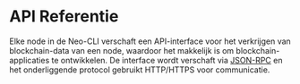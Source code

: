 # API Referentie

Elke node in de Neo-CLI verschaft een API-interface voor het verkrijgen van blockchain-data van een node, waardoor het makkelijk is om blockchain-applicaties te ontwikkelen. De interface wordt verschaft via [JSON-RPC](http://wiki.geekdream.com/Specification/json-rpc_2.0.html) en het onderliggende protocol gebruikt HTTP/HTTPS voor communicatie. 

